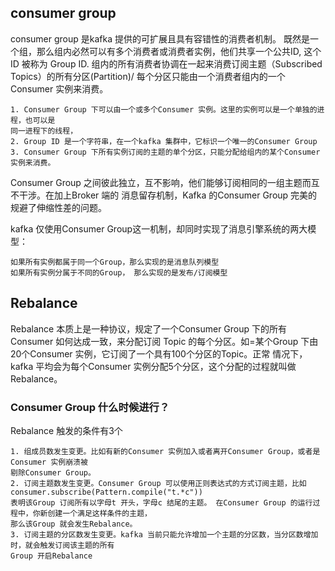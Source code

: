 ## consumer group
consumer group 是kafka 提供的可扩展且具有容错性的消费者机制。
既然是一个组，那么组内必然可以有多个消费者或消费者实例，他们共享一个公共ID, 这个ID 被称为
Group ID. 组内的所有消费者协调在一起来消费订阅主题（Subscribed Topics）的所有分区(Partition)/
每个分区只能由一个消费者组内的一个Consumer 实例来消费。
    
    1. Consumer Group 下可以由一个或多个Consumer 实例。这里的实例可以是一个单独的进程，也可以是
    同一进程下的线程，
    2. Group ID 是一个字符串，在一个kafka 集群中，它标识一个唯一的Consumer Group
    3. Consumer Group 下所有实例订阅的主题的单个分区，只能分配给组内的某个Consumer 实例来消费。

Consumer Group 之间彼此独立，互不影响，他们能够订阅相同的一组主题而互不干涉。在加上Broker 端的
消息留存机制，Kafka 的Consumer Group 完美的规避了伸缩性差的问题。

kafka 仅使用Consumer Group这一机制，却同时实现了消息引擎系统的两大模型： 
    
    如果所有实例都属于同一个Group，那么实现的是消息队列模型
    如果所有实例分属于不同的Group， 那么实现的是发布/订阅模型
    
## Rebalance
Rebalance 本质上是一种协议，规定了一个Consumer Group 下的所有Consumer 如何达成一致，来分配订阅
Topic 的每个分区。如=某个Group 下由20个Consumer 实例，它订阅了一个具有100个分区的Topic。正常
情况下，kafka 平均会为每个Consumer 实例分配5个分区，这个分配的过程就叫做Rebalance。
### Consumer Group 什么时候进行？
Rebalance 触发的条件有3个
    
    1. 组成员数发生变更。比如有新的Consumer 实例加入或者离开Consumer Group，或者是Consumer 实例崩溃被
    剔除Consumer Group。
    2. 订阅主题数发生变更。Consumer Group 可以使用正则表达式的方式订阅主题，比如consumer.subscribe(Pattern.compile("t.*c"))
    表明该Group 订阅所有以字母t 开头，字母c 结尾的主题。 在Consumer Group 的运行过程中，你新创建一个满足这样条件的主题，
    那么该Group 就会发生Rebalance。
    3. 订阅主题的分区数发生变更。kafka 当前只能允许增加一个主题的分区数，当分区数增加时，就会触发订阅该主题的所有
    Group 开启Rebalance
    

